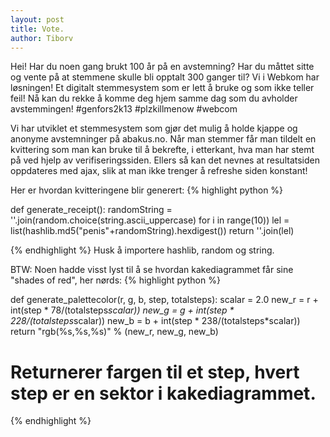 ```yaml
---
layout: post
title: Vote. 
author: Tiborv
---
```


Hei! Har du noen gang brukt 100 år på en avstemning? Har du måttet sitte og vente på at stemmene skulle bli opptalt 300 ganger til? Vi i Webkom har løsningen! Et digitalt stemmesystem som er lett å bruke og som ikke teller feil! Nå kan du rekke å komme deg hjem samme dag som du avholder avstemmingen! #genfors2k13 #plzkillmenow #webcom
</sarkasme>

Vi har utviklet et stemmesystem som gjør det mulig å holde kjappe og anonyme avstemninger på abakus.no. Når man stemmer får man tildelt en kvittering som man kan bruke til å bekrefte, i etterkant, hva man har stemt på ved hjelp av verifiseringssiden. Ellers så kan det nevnes at resultatsiden oppdateres med ajax, slik at man ikke trenger å refreshe siden konstant!

Her er hvordan kvitteringene blir generert:
{% highlight python %}

def generate_receipt():
    randomString = ''.join(random.choice(string.ascii_uppercase) for i in range(10))
    lel = list(hashlib.md5("penis"+randomString).hexdigest())
    return ''.join(lel)

{% endhighlight %}
Husk å importere hashlib, random og string.

BTW: Noen hadde visst lyst til å se hvordan kakediagrammet får sine "shades of red", her nørds:
{% highlight python %}

def generate_palettecolor(r, g, b, step, totalsteps):
    scalar = 2.0
    new_r = r + int(step * 78/(totalsteps*scalar))
    new_g = g + int(step * 228/(totalsteps*scalar))
    new_b = b + int(step * 238/(totalsteps*scalar))
    return "rgb(%s,%s,%s)" % (new_r, new_g, new_b)

# Returnerer fargen til et step, hvert step er en sektor i kakediagrammet.
{% endhighlight %}
